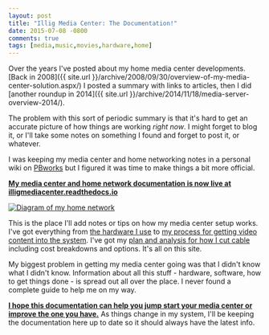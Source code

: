 ```yaml
---
layout: post
title: "Illig Media Center: The Documentation!"
date: 2015-07-08 -0800
comments: true
tags: [media,music,movies,hardware,home]
---
```

Over the years I've posted about my home media center developments. [Back in 2008]({{ site.url }}/archive/2008/09/30/overview-of-my-media-center-solution.aspx/) I posted a summary with links to articles, then I did [another roundup in 2014]({{ site.url }}/archive/2014/11/18/media-server-overview-2014/).

The problem with this sort of periodic summary is that it's hard to get an accurate picture of how things are working _right now_. I might forget to blog it, or I'll take some notes on something I found and forget to post it, or whatever.

I was keeping my media center and home networking notes in a personal wiki on [PBworks](http://www.pbworks.com/) but I figured it was time to make things a bit more official.

**[My media center and home network documentation is now live at illigmediacenter.readthedocs.io](http://illigmediacenter.readthedocs.io/)**

[![Diagram of my home network](http://illigmediacenter.readthedocs.io/en/latest/_images/diagram_small.png)](http://illigmediacenter.readthedocs.io/)

This is the place I'll add notes or tips on how my media center setup works. I've got everything from [the hardware I use](http://illigmediacenter.readthedocs.io/en/latest/hardware/index.html) to [my process for getting video content into the system](http://illigmediacenter.readthedocs.io/en/latest/processes/video.html). I've got my [plan and analysis for how I cut cable](http://illigmediacenter.readthedocs.io/en/latest/plans/cuttingthecable.html) including cost breakdowns and options. It's all on this site.

My biggest problem in getting my media center going was that I didn't know what I didn't know. Information about all this stuff - hardware, software, how to get things done - is spread out all over the place. I never found a complete guide to help me on my way.

**[I hope this documentation can help you jump start your media center or improve the one you have.](http://illigmediacenter.readthedocs.io/)** As things change in my system, I'll be keeping the documentation here up to date so it should always have the latest info.